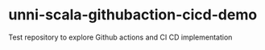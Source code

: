 # unni-scala-githubaction-cicd-demo
Test repository to explore Github actions and CI CD implementation
